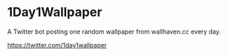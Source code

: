 # 1Day1Wallpaper
A Twitter bot posting one random wallpaper from wallhaven.cc every day.

https://twitter.com/1day1wallpaper
